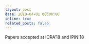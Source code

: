 ```yaml
---
layout: post
date: 2018-04-01 00:00:00
inline: true
related_posts: false
---
```


Papers accepted at ICRA’18 and IPIN’18
